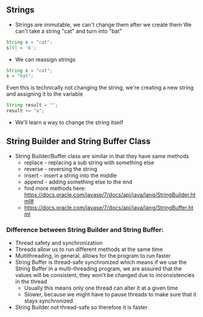 ## Strings
- Strings are immutable, we can't change them after we create them
We can't take a string "cat" and turn into "bat"
```java
String s = "cat";
s[0] = 'b';
```
- We can reassign strings
```java
String s = "cat";
s = "bat";
```
Even this is technically not changing the string, we're creating a new string and assigning it to the variable
```java
String result = "";
result += "a";
```
- We'll learn a way to change the string itself

## String Builder and String Buffer Class
- String Builder/Buffer class are similar in that they have same methods
    - replace - replacing a sub string with something else
    - reverse - reversing the string
    - insert - insert a string into the middle
    - append - adding something else to the end
    - find more methods here: https://docs.oracle.com/javase/7/docs/api/java/lang/StringBuilder.html#
    - https://docs.oracle.com/javase/7/docs/api/java/lang/StringBuffer.html




### Difference between String Builder and String Buffer:
- Thread safety and synchronization
- Threads allow us to run different methods at the same time
- Multithreading, in general, allows for the program to run faster
- String Buffer is thread-safe synchronized which means if we use the String Buffer in a multi-threading program, we are assured that the values will be consistent, they won't be changed due to inconsistencies in the thread
    - Usually this means only one thread can alter it at a given time
    - Slower, because we might have to pause threads to make sure that it stays synchronized
- String Builder not thread-safe so therefore it is faster

